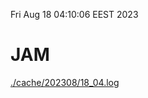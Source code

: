 Fri Aug 18 04:10:06 EEST 2023
# JAM
<a href='./cache/202308/18_04.log'>./cache/202308/18_04.log</a>
